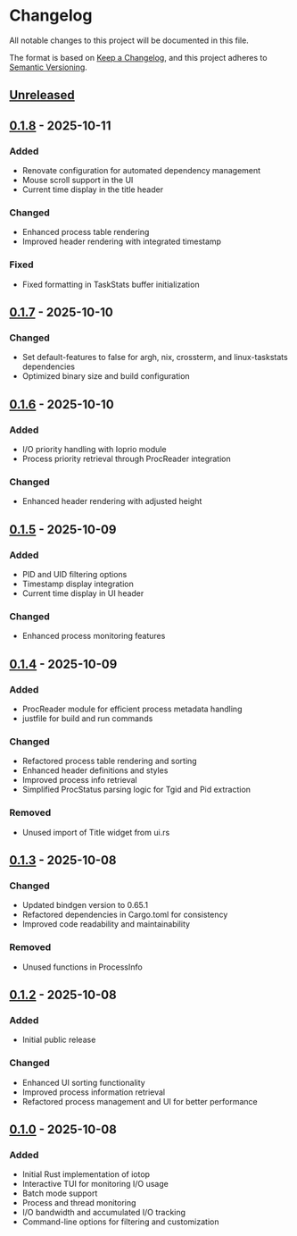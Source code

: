 # Changelog

All notable changes to this project will be documented in this file.

The format is based on [Keep a Changelog](https://keepachangelog.com/en/1.0.0/),
and this project adheres to [Semantic Versioning](https://semver.org/spec/v2.0.0.html).

## [Unreleased]

## [0.1.8] - 2025-10-11

### Added
- Renovate configuration for automated dependency management
- Mouse scroll support in the UI
- Current time display in the title header

### Changed
- Enhanced process table rendering
- Improved header rendering with integrated timestamp

### Fixed
- Fixed formatting in TaskStats buffer initialization

## [0.1.7] - 2025-10-10

### Changed
- Set default-features to false for argh, nix, crossterm, and linux-taskstats dependencies
- Optimized binary size and build configuration

## [0.1.6] - 2025-10-10

### Added
- I/O priority handling with Ioprio module
- Process priority retrieval through ProcReader integration

### Changed
- Enhanced header rendering with adjusted height

## [0.1.5] - 2025-10-09

### Added
- PID and UID filtering options
- Timestamp display integration
- Current time display in UI header

### Changed
- Enhanced process monitoring features

## [0.1.4] - 2025-10-09

### Added
- ProcReader module for efficient process metadata handling
- justfile for build and run commands

### Changed
- Refactored process table rendering and sorting
- Enhanced header definitions and styles
- Improved process info retrieval
- Simplified ProcStatus parsing logic for Tgid and Pid extraction

### Removed
- Unused import of Title widget from ui.rs

## [0.1.3] - 2025-10-08

### Changed
- Updated bindgen version to 0.65.1
- Refactored dependencies in Cargo.toml for consistency
- Improved code readability and maintainability

### Removed
- Unused functions in ProcessInfo

## [0.1.2] - 2025-10-08

### Added
- Initial public release

### Changed
- Enhanced UI sorting functionality
- Improved process information retrieval
- Refactored process management and UI for better performance

## [0.1.0] - 2025-10-08

### Added
- Initial Rust implementation of iotop
- Interactive TUI for monitoring I/O usage
- Batch mode support
- Process and thread monitoring
- I/O bandwidth and accumulated I/O tracking
- Command-line options for filtering and customization

[Unreleased]: https://github.com/AndPuQing/iotop/compare/v0.1.8...HEAD
[0.1.8]: https://github.com/AndPuQing/iotop/compare/v0.1.7...v0.1.8
[0.1.7]: https://github.com/AndPuQing/iotop/compare/v0.1.6...v0.1.7
[0.1.6]: https://github.com/AndPuQing/iotop/compare/v0.1.5...v0.1.6
[0.1.5]: https://github.com/AndPuQing/iotop/compare/v0.1.4...v0.1.5
[0.1.4]: https://github.com/AndPuQing/iotop/compare/v0.1.3...v0.1.4
[0.1.3]: https://github.com/AndPuQing/iotop/compare/v0.1.2...v0.1.3
[0.1.2]: https://github.com/AndPuQing/iotop/compare/v0.1.0...v0.1.2
[0.1.0]: https://github.com/AndPuQing/iotop/releases/tag/v0.1.0
